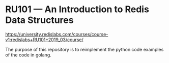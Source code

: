# RU101 — An Introduction to Redis Data Structures
<https://university.redislabs.com/courses/course-v1:redislabs+RU101+2019_03/course/>

The purpose of this repository is to reimplement the python code examples of the code in golang.
